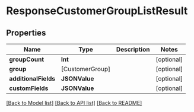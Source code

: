 # ResponseCustomerGroupListResult

## Properties
Name | Type | Description | Notes
------------ | ------------- | ------------- | -------------
**groupCount** | **Int** |  | [optional] 
**group** | [CustomerGroup] |  | [optional] 
**additionalFields** | **JSONValue** |  | [optional] 
**customFields** | **JSONValue** |  | [optional] 

[[Back to Model list]](../README.md#documentation-for-models) [[Back to API list]](../README.md#documentation-for-api-endpoints) [[Back to README]](../README.md)


